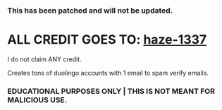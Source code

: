 ### This has been patched and will not be updated.



# ALL CREDIT GOES TO: [haze-1337](https://github.com/haze-1337/Duolingo-Account-Generator-Email-Spammer)
I do not claim ANY credit.


Creates tons of duolingo accounts with 1 email to spam verify emails.
###  EDUCATIONAL PURPOSES ONLY | THIS IS NOT MEANT FOR MALICIOUS USE.
